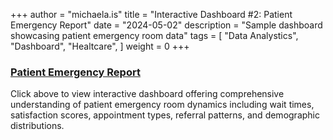 +++ 
author = "michaela.is"
title = "Interactive Dashboard #2: Patient Emergency Report"
date = "2024-05-02"
description = "Sample dashboard showcasing patient emergency room data"
tags = [
    "Data Analystics",
    "Dashboard",
    "Healtcare",
]
weight = 0
+++

### <a href="https://lookerstudio.google.com/embed/reporting/a83f4823-45f8-4c88-8fca-9aebd7bd0876/page/YObyD" target="_blank">Patient Emergency Report</a>

Click above to view interactive dashboard offering comprehensive understanding of patient emergency room dynamics including wait times, satisfaction scores, appointment types, referral patterns, and demographic distributions. 

<!-- ### [Data Analyst Portfolio Project #2: Parkinson's Disease Deaths Report](https://lookerstudio.google.com/embed/reporting/6d1419e7-55b1-476a-9696-5972fa9af076/page/LLqyD)
Click above to view interactive dashboard

### [Data Analyst Portfolio Project #3: Neural Motion Decoder](neural_motion_decoder)
Click above to view interactive dashboard -->
